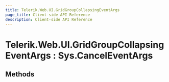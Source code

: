 ```yaml
---
title: Telerik.Web.UI.GridGroupCollapsingEventArgs
page_title: Client-side API Reference
description: Client-side API Reference
---
```


# Telerik.Web.UI.GridGroupCollapsingEventArgs : Sys.CancelEventArgs 

## Methods



